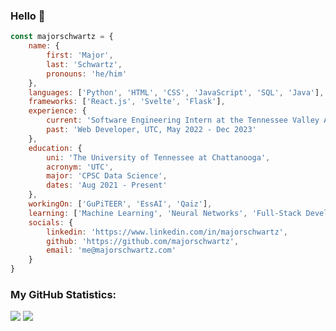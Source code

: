 ### Hello 👋

```javascript
const majorschwartz = {
    name: {
        first: 'Major',
        last: 'Schwartz', 
        pronouns: 'he/him'
    },
    languages: ['Python', 'HTML', 'CSS', 'JavaScript', 'SQL', 'Java'],
    frameworks: ['React.js', 'Svelte', 'Flask'],
    experience: {
        current: 'Software Engineering Intern at the Tennessee Valley Authority',
        past: 'Web Developer, UTC, May 2022 - Dec 2023'
    },
    education: {
        uni: 'The University of Tennessee at Chattanooga',
        acronym: 'UTC',
        major: 'CPSC Data Science',
        dates: 'Aug 2021 - Present'
    },
    workingOn: ['GuPiTEER', 'EssAI', 'Qaiz'],
    learning: ['Machine Learning', 'Neural Networks', 'Full-Stack Development'],
    socials: {
        linkedin: 'https://www.linkedin.com/in/majorschwartz',
        github: 'https://github.com/majorschwartz',
        email: 'me@majorschwartz.com'
    }
}
```

### My GitHub Statistics:

![](https://streak-stats.demolab.com?user=majorschwartz&theme=transparent&hide_border=true&date_format=j%20M%5B%20Y%5D)
![](https://github-readme-stats.vercel.app/api/top-langs/?username=majorschwartz&layout=compact&theme=transparent&hide_border=true)

